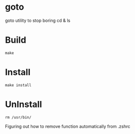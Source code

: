 # goto
goto utility to stop boring cd &amp; ls

# Build
```
make
```

# Install
```
make install
```

# UnInstall
```
rm /usr/bin/
```
Figuring out how to remove function automatically from .zshrc
